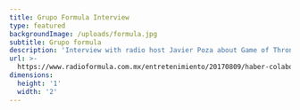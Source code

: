 ```yaml
---
title: Grupo Formula Interview
type: featured
backgroundImage: /uploads/formula.jpg
subtitle: Grupo formula
description: 'Interview with radio host Javier Poza about Game of Thrones. '
url: >-
  https://www.radioformula.com.mx/entretenimiento/20170809/haber-colaborado-en-game-of-thrones-pesa-mucho-carlos-santiago-con-javier-poza/
dimensions:
  height: '1'
  width: '2'
---
```


